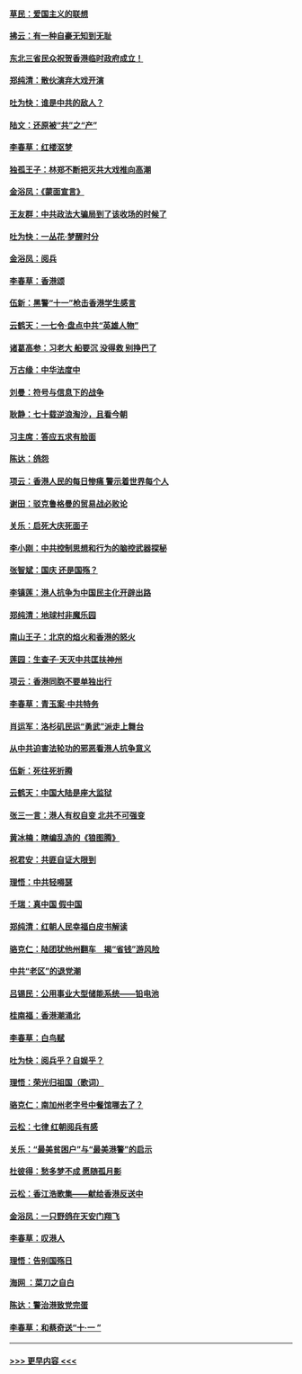 #### [草民：爱国主义的联想](../pages/nsc993/n11572333.md?t=10070133) 
#### [拂云：有一种自豪无知到无耻](../pages/nsc993/n11572006.md?t=10070133) 
#### [东北三省民众祝贺香港临时政府成立！](../pages/nsc993/n11571215.md?t=10070133) 
#### [郑纯清：散伙演弃大戏开演](../pages/nsc993/n11570826.md?t=10070133) 
#### [吐为快：谁是中共的敌人？](../pages/nsc993/n11570817.md?t=10070133) 
#### [陆文：还原被“共”之“产”](../pages/nsc993/n11570798.md?t=10070133) 
#### [李春草：红楼沤梦](../pages/nsc993/n11569673.md?t=10070133) 
#### [独孤王子：林郑不断把灭共大戏推向高潮](../pages/nsc993/n11569381.md?t=10070133) 
#### [金浴凤：《蒙面宣言》](../pages/nsc993/n11569368.md?t=10070133) 
#### [王友群：中共政法大骗局到了该收场的时候了](../pages/nsc993/n11568940.md?t=10070133) 
#### [吐为快：一丛花‧梦醒时分](../pages/nsc993/n11567491.md?t=10070133) 
#### [金浴凤：阅兵](../pages/nsc993/n11567454.md?t=10070133) 
#### [李春草：香港颂](../pages/nsc993/n11567444.md?t=10070133) 
#### [伍新：黑警“十一”枪击香港学生感言](../pages/nsc993/n11567426.md?t=10070133) 
#### [云鹤天：一七令‧盘点中共“英雄人物”](../pages/nsc993/n11567091.md?t=10070133) 
#### [诸葛高参：习老大 船要沉 没得救 别挣巴了](../pages/nsc993/n11566976.md?t=10070133) 
#### [万古缘：中华法度中](../pages/nsc993/n11566726.md?t=10070133) 
#### [刘曼：符号与信息下的战争](../pages/nsc993/n11564655.md?t=10070133) 
#### [耿静：七十载逆浪淘沙，且看今朝](../pages/nsc993/n11564520.md?t=10070133) 
#### [习主席：答应五求有脸面](../pages/nsc993/n11563953.md?t=10070133) 
#### [陈达：鸽怨](../pages/nsc993/n11561879.md?t=10070133) 
#### [项云：香港人民的每日惨痛  警示着世界每个人](../pages/nsc993/n11559273.md?t=10070133) 
#### [谢田：驳克鲁格曼的贸易战必败论](../pages/nsc993/n11555840.md?t=10070133) 
#### [关乐：启死大庆死面子](../pages/nsc993/n11556823.md?t=10070133) 
#### [李小刚：中共控制思想和行为的脑控武器探秘](../pages/nsc993/n11556776.md?t=10070133) 
#### [张智斌：国庆  还是国殇？](../pages/nsc993/n11556617.md?t=10070133) 
#### [李镇莲：港人抗争为中国民主化开辟出路](../pages/nsc993/n11556570.md?t=10070133) 
#### [郑纯清：地球村非魔乐园](../pages/nsc993/n11555415.md?t=10070133) 
#### [南山王子：北京的焰火和香港的怒火](../pages/nsc993/n11555318.md?t=10070133) 
#### [莲园：生查子·天灭中共匡扶神州](../pages/nsc993/n11555302.md?t=10070133) 
#### [项云：香港同胞不要单独出行](../pages/nsc993/n11555276.md?t=10070133) 
#### [李春草：青玉案‧中共特务](../pages/nsc993/n11552356.md?t=10070133) 
#### [肖运军：洛杉矶民运“勇武”派走上舞台](../pages/nsc993/n11551595.md?t=10070133) 
#### [从中共迫害法轮功的邪恶看港人抗争意义](../pages/nsc993/n11540858.md?t=10070133) 
#### [伍新：死往死折腾](../pages/nsc993/n11550174.md?t=10070133) 
#### [云鹤天：中国大陆是座大监狱](../pages/nsc993/n11550155.md?t=10070133) 
#### [张三一言：港人有权自变 北共不可强变](../pages/nsc993/n11550132.md?t=10070133) 
#### [黄冰楠：瞎编乱造的《狼图腾》](../pages/nsc993/n11550082.md?t=10070133) 
#### [祝君安：共匪自证大限到](../pages/nsc993/n11550041.md?t=10070133) 
#### [理悟：中共轻嘚瑟](../pages/nsc993/n11547978.md?t=10070133) 
#### [千瑞：真中国 假中国](../pages/nsc993/n11547865.md?t=10070133) 
#### [郑纯清：红朝人民幸福白皮书解读](../pages/nsc993/n11547499.md?t=10070133) 
#### [骆克仁：陆团犹他州翻车　揭“省钱”游风险](../pages/nsc993/n11546977.md?t=10070133) 
#### [中共“老区”的退党潮](../pages/nsc993/n11545995.md?t=10070133) 
#### [吕锡民：公用事业大型储能系统——铅电池](../pages/nsc993/n11545701.md?t=10070133) 
#### [桂南福：香港潮涌北](../pages/nsc993/n11545682.md?t=10070133) 
#### [李春草：白鸟赋](../pages/nsc993/n11545663.md?t=10070133) 
#### [吐为快：阅兵乎？自娱乎？](../pages/nsc993/n11545625.md?t=10070133) 
#### [理悟：荣光归祖国（歌词）](../pages/nsc993/n11545616.md?t=10070133) 
#### [骆克仁：南加州老字号中餐馆哪去了？](../pages/nsc993/n11545120.md?t=10070133) 
#### [云松：七律 红朝阅兵有感](../pages/nsc993/n11542394.md?t=10070133) 
#### [关乐：“最美贫困户”与“最美港警”的启示](../pages/nsc993/n11542252.md?t=10070133) 
#### [杜彼得：愁多梦不成 愿随孤月影](../pages/nsc993/n11540296.md?t=10070133) 
#### [云松：香江浩歌集——献给香港反送中](../pages/nsc993/n11540149.md?t=10070133) 
#### [金浴凤：一只野鸽在天安门翔飞](../pages/nsc993/n11540280.md?t=10070133) 
#### [李春草：叹港人](../pages/nsc993/n11540119.md?t=10070133) 
#### [理悟：告别国殇日](../pages/nsc993/n11539610.md?t=10070133) 
#### [海网 ：菜刀之自白](../pages/nsc993/n11539597.md?t=10070133) 
#### [陈达：警治港致党完蛋](../pages/nsc993/n11538127.md?t=10070133) 
#### [李春草：和蔡奇送“十·一 ”](../pages/nsc993/n11537810.md?t=10070133) 

----
#### [ >>> 更早内容 <<< ](../indexes/nsc993-earlier.md)
